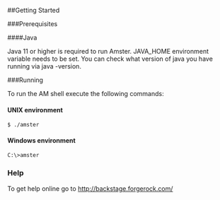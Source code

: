 <!--
  Copyright 2016-2025 Ping Identity Corporation. All Rights Reserved
 
 ! This code is to be used exclusively in connection with Ping Identity
 ! Corporation software or services. Ping Identity Corporation only offers
 ! such software or services to legal entities who have entered into a
 ! binding license agreement with Ping Identity Corporation.
-->
##Getting Started

###Prerequisites

####Java

Java 11 or higher is required to run Amster.
JAVA_HOME environment variable needs to be set.
You can check what version of java you have running via java -version.

###Running

To run the AM shell execute the following commands:

#### UNIX environment

```
$ ./amster
```

#### Windows environment

```
C:\>amster
```

### Help

To get help online go to http://backstage.forgerock.com/

